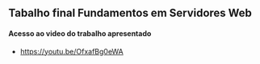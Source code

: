 ## Tabalho final Fundamentos em Servidores Web  

#### Acesso ao video do trabalho apresentado
 - https://youtu.be/OfxafBg0eWA

